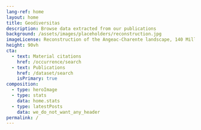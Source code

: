 ```yaml
---
lang-ref: home
layout: home
title: Geodiversitas
description: Browse data extracted from our publications
background: /assets/images/placeholders/reconstruction.jpg
imageLicense: Reconstruction of the Angeac-Charente landscape, 140 Million years ago. Drawing by Mazan, 2017.
height: 90vh
cta:
  - text: Material citations
    href: /occurrence/search
  - text: Publications
    href: /dataset/search
    isPrimary: true
composition:
  - type: heroImage
  - type: stats
    data: home.stats
  - type: latestPosts
    data: we_do_not_want_any_header   
permalink: /
---
```

